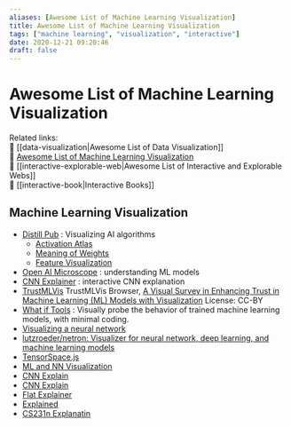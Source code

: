 ```yaml
---
aliases: [Awesome List of Machine Learning Visualization]
title: Awesome List of Machine Learning Visualization
tags: ["machine learning", "visualization", "interactive"]
date: 2020-12-21 09:20:46
draft: false
---
```


# Awesome List of Machine Learning Visualization

Related links:  
🔗 [[data-visualization|Awesome List of Data Visualization]]  
🔗 [Awesome List of Machine Learning Visualization](/research/ml-visualization)  
🔗 [[interactive-explorable-web|Awesome List of Interactive and Explorable Webs]]  
🔗 [[interactive-book|Interactive Books]]  

## Machine Learning Visualization

- [Distill Pub](https://distill.pub/) : Visualizing AI algorithms
    - [Activation Atlas](https://distill.pub/2019/activation-atlas/)
    - [Meaning of Weights](https://distill.pub/2020/circuits/zoom-in/)
    - [Feature Visualization](https://distill.pub/2017/feature-visualization/)
- [Open AI Microscope](https://microscope.openai.com/models) : understanding ML models
- [CNN Explainer](https://poloclub.github.io/cnn-explainer/) : interactive CNN explanation
- [TrustMLVis](https://trustmlvis.lnu.se/) TrustMLVis Browser, [A Visual Survey in Enhancing Trust in Machine Learning (ML) Models with Visualization](https://diglib.eg.org/handle/10.1111/cgf14034) License: CC-BY
- [What if Tools](https://pair-code.github.io/what-if-tool/) : Visually probe the behavior of trained machine learning models, with minimal coding.
- [Visualizing a neural network](https://zbendefy.github.io/neuralnet-web/index.html)
- [lutzroeder/netron: Visualizer for neural network, deep learning, and machine learning models](https://github.com/lutzroeder/netron)
- [TensorSpace.js](https://tensorspace.org/)
- [ML and NN Visualization](https://www.theinsaneapp.com/2021/11/machine-learning-algorithms-and-neural-networks-visualization.html)
- [CNN Explain](https://medium.com/@RaghavPrabhu/understanding-of-convolutional-neural-network-cnn-deep-learning-99760835f148)
- [CNN Explain](https://www.cs.ryerson.ca/~aharley/vis/conv/flat.html)
- [Flat Explainer](https://www.cs.ryerson.ca/~aharley/vis/conv/flat.html)
- [Explained](https://towardsdatascience.com/convolutional-neural-networks-explained-9cc5188c4939)
- [CS231n Explanatin](https://cs231n.github.io/convolutional-networks/)
